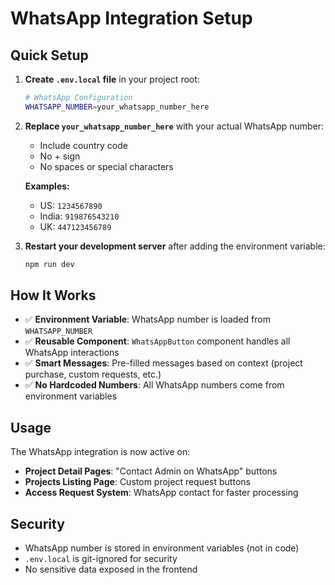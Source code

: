# WhatsApp Integration Setup

## Quick Setup

1. **Create `.env.local` file** in your project root:

   ```bash
   # WhatsApp Configuration
   WHATSAPP_NUMBER=your_whatsapp_number_here
   ```

2. **Replace `your_whatsapp_number_here`** with your actual WhatsApp number:

   - Include country code
   - No + sign
   - No spaces or special characters

   **Examples:**

   - US: `1234567890`
   - India: `919876543210`
   - UK: `447123456789`

3. **Restart your development server** after adding the environment variable:
   ```bash
   npm run dev
   ```

## How It Works

- ✅ **Environment Variable**: WhatsApp number is loaded from `WHATSAPP_NUMBER`
- ✅ **Reusable Component**: `WhatsAppButton` component handles all WhatsApp interactions
- ✅ **Smart Messages**: Pre-filled messages based on context (project purchase, custom requests, etc.)
- ✅ **No Hardcoded Numbers**: All WhatsApp numbers come from environment variables

## Usage

The WhatsApp integration is now active on:

- **Project Detail Pages**: "Contact Admin on WhatsApp" buttons
- **Projects Listing Page**: Custom project request buttons
- **Access Request System**: WhatsApp contact for faster processing

## Security

- WhatsApp number is stored in environment variables (not in code)
- `.env.local` is git-ignored for security
- No sensitive data exposed in the frontend


